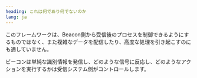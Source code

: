 ```yaml
---
heading: これは何であり何でないのか
lang: ja
---
```

 このフレームワークは、Beacon側から受信後のプロセスを制御できるようにするものではなく、また複雑なデータを配信したり、高度な処理を引き起こすのにも適していません。

 ビーコンは単純な識別情報を発信し、どのような信号に反応し、どのようなアクションを実行するかは受信システム側がコントロールします。
